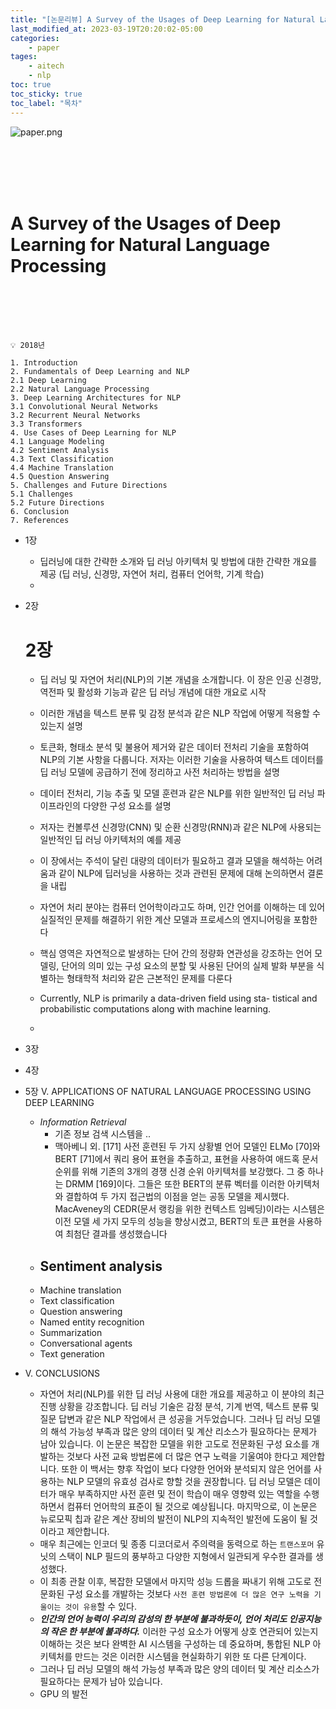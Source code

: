 ```yaml
---
title: "[논문리뷰] A Survey of the Usages of Deep Learning for Natural Language Processing(2017)"
last_modified_at: 2023-03-19T20:20:02-05:00
categories:
    - paper
tages:
    - aitech
    - nlp
toc: true
toc_sticky: true
toc_label: "목차"
---
```


![paper.png](../../../image/paper.png)


<br><br><br><br>


# A Survey of the Usages of Deep Learning for Natural Language Processing

<br><br><br><br>



```
💡 2018년

1. Introduction
2. Fundamentals of Deep Learning and NLP
2.1 Deep Learning
2.2 Natural Language Processing
3. Deep Learning Architectures for NLP
3.1 Convolutional Neural Networks
3.2 Recurrent Neural Networks
3.3 Transformers
4. Use Cases of Deep Learning for NLP
4.1 Language Modeling
4.2 Sentiment Analysis
4.3 Text Classification
4.4 Machine Translation
4.5 Question Answering
5. Challenges and Future Directions
5.1 Challenges
5.2 Future Directions
6. Conclusion
7. References

```



- 1장
    - 딥러닝에 대한 간략한 소개와 딥 러닝 아키텍처 및 방법에 대한 간략한 개요를 제공 (딥 러닝, 신경망, 자연어 처리, 컴퓨터 언어학, 기계 학습)
    - 
    
- 2장
    
    # 2장
    
    - 딥 러닝 및 자연어 처리(NLP)의 기본 개념을 소개합니다. 이 장은 인공 신경망, 역전파 및 활성화 기능과 같은 딥 러닝 개념에 대한 개요로 시작
    - 이러한 개념을 텍스트 분류 및 감정 분석과 같은 NLP 작업에 어떻게 적용할 수 있는지 설명
    - 토큰화, 형태소 분석 및 불용어 제거와 같은 데이터 전처리 기술을 포함하여 NLP의 기본 사항을 다룹니다. 저자는 이러한 기술을 사용하여 텍스트 데이터를 딥 러닝 모델에 공급하기 전에 정리하고 사전 처리하는 방법을 설명
    - 데이터 전처리, 기능 추출 및 모델 훈련과 같은 NLP를 위한 일반적인 딥 러닝 파이프라인의 다양한 구성 요소를 설명
    - 저자는 컨볼루션 신경망(CNN) 및 순환 신경망(RNN)과 같은 NLP에 사용되는 일반적인 딥 러닝 아키텍처의 예를 제공
    - 이 장에서는 주석이 달린 대량의 데이터가 필요하고 결과 모델을 해석하는 어려움과 같이 NLP에 딥러닝을 사용하는 것과 관련된 문제에 대해 논의하면서 결론을 내립
    
    - 자연어 처리 분야는 컴퓨터 언어학이라고도 하며, 인간 언어를 이해하는 데 있어 실질적인 문제를 해결하기 위한 계산 모델과 프로세스의 엔지니어링을 포함한다
    - 핵심 영역은 자연적으로 발생하는 단어 간의 정량화 연관성을 강조하는 언어 모델링, 단어의 의미 있는 구성 요소의 분할 및 사용된 단어의 실제 발화 부분을 식별하는 형태학적 처리와 같은 근본적인 문제를 다룬다
    - Currently, NLP is primarily a data-driven field using sta- tistical and probabilistic computations along with machine learning.
    - 
- 3장
- 4장
- 5장 V. APPLICATIONS OF NATURAL LANGUAGE PROCESSING USING DEEP LEARNING
    - *Information Retrieval*
        - 기존 정보 검색 시스템을 ..
        - 맥아베니 외. [171] 사전 훈련된 두 가지 상황별 언어 모델인 ELMo [70]와 BERT [71]에서 쿼리 용어 표현을 추출하고, 표현을 사용하여 애드혹 문서 순위를 위해 기존의 3개의 경쟁 신경 순위 아키텍처를 보강했다. 그 중 하나는 DRMM [169]이다. 그들은 또한 BERT의 분류 벡터를 이러한 아키텍처와 결합하여 두 가지 접근법의 이점을 얻는 공동 모델을 제시했다. MacAveney의 CEDR(문서 랭킹을 위한 컨텍스트 임베딩)이라는 시스템은 이전 모델 세 가지 모두의 성능을 향상시켰고, BERT의 토큰 표현을 사용하여 최첨단 결과를 생성했습니다
    - Sentiment analysis
        - 
    - Machine translation
    - Text classification
    - Question answering
    - Named entity recognition
    - Summarization
    - Conversational agents
    - Text generation
- V. CONCLUSIONS
    - 자연어 처리(NLP)를 위한 딥 러닝 사용에 대한 개요를 제공하고 이 분야의 최근 진행 상황을 강조합니다. 딥 러닝 기술은 감정 분석, 기계 번역, 텍스트 분류 및 질문 답변과 같은 NLP 작업에서 큰 성공을 거두었습니다. 그러나 딥 러닝 모델의 해석 가능성 부족과 많은 양의 데이터 및 계산 리소스가 필요하다는 문제가 남아 있습니다. 이 논문은 복잡한 모델을 위한 고도로 전문화된 구성 요소를 개발하는 것보다 사전 교육 방법론에 더 많은 연구 노력을 기울여야 한다고 제안합니다. 또한 이 백서는 향후 작업이 보다 다양한 언어와 분석되지 않은 언어를 사용하는 NLP 모델의 유효성 검사로 향할 것을 권장합니다. 딥 러닝 모델은 데이터가 매우 부족하지만 사전 훈련 및 전이 학습이 매우 영향력 있는 역할을 수행하면서 컴퓨터 언어학의 표준이 될 것으로 예상됩니다. 마지막으로, 이 논문은 뉴로모픽 칩과 같은 계산 장비의 발전이 NLP의 지속적인 발전에 도움이 될 것이라고 제안합니다.
    - 매우 최근에는 인코더 및 종종 디코더로서 주의력을 동력으로 하는 `트랜스포머` 유닛의 스택이 NLP 필드의 풍부하고 다양한 지형에서 일관되게 우수한 결과를 생성했다.
    - 이 최종 관찰 이후, 복잡한 모델에서 마지막 성능 드롭을 짜내기 위해 고도로 전문화된 구성 요소를 개발하는 것보다 `사전 훈련 방법론에 더 많은 연구 노력을 기울이는 것이 유용`할 수 있다.
    - ***인간의 언어 능력이 우리의 감성의 한 부분에 불과하듯이, 언어 처리도 인공지능의 작은 한 부분에 불과하다.*** 이러한 구성 요소가 어떻게 상호 연관되어 있는지 이해하는 것은 보다 완벽한 AI 시스템을 구성하는 데 중요하며, 통합된 NLP 아키텍처를 만드는 것은 이러한 시스템을 현실화하기 위한 또 다른 단계이다.
    - 그러나 딥 러닝 모델의 해석 가능성 부족과 많은 양의 데이터 및 계산 리소스가 필요하다는 문제가 남아 있습니다.
    - GPU 의 발전
